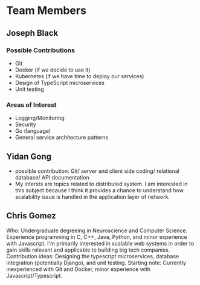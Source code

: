 # Team Members

## Joseph Black

### Possible Contributions

* Git
* Docker (if we decide to use it)
* Kubernetes (if we have time to deploy our services)
* Design of TypeScript microservices
* Unit testing

### Areas of Interest

* Logging/Monitoring
* Security
* Go (language)
* General service architecture patterns

## Yidan Gong
* possible contribution: 
Git/
server and client side coding/
relational database/
API documentation
* My intersts are topics related to distributed system. I am interested in this subject because I think it provides a chance to understand how scalability issue is handled in the application layer of network.

## Chris Gomez
Who: Undergraduate degreeing in Neuroscience and Computer Science. Experience programming in C, C++, Java, Python, and minor experience with Javascript. I'm primarily interested in scalable web systems in order to gain skills relevant and applicable to building big tech companies. 
Contribution ideas: Designing the typescript microservices, database integration (potentially Django), and unit testing.
Starting note: Currently inexperienced with Git and Docker, minor experience with Javascript/Typescript.
